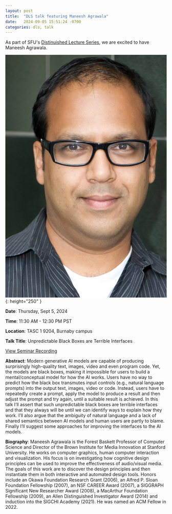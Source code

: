 ```yaml
---
layout: post
title:  "DLS talk featuring Maneesh Agrawala"
date:   2024-09-05 15:51:24 -0700
categories: dls, talk
---
```


As part of SFU's [Distinuished Lecture Series](https://www.sfu.ca/computing/newsandevents/distinguished-lecture-series.html), we are excited to have Maneesh Agrawala.

![Maneesh Agrawala](/assets/images/talks/maneesh_agrawala.jpg){: height="250" }

**Date**: Thursday, Sept 5, 2024

**Time**: 11:30 AM - 12:30 PM PST

**Location**: TASC 1 9204, Burnaby campus

**Talk Title**: Unpredictable Black Boxes are Terrible Interfaces

[View Seminar Recording](https://stream.sfu.ca/Media/Play/a95ad09352f74cd8aa36ec76f592ad4e1d)

**Abstract**: Modern generative AI models are capable of producing surprisingly high-quality text, images, video and even program code. Yet, the models are black boxes, making it impossible for users to build a mental/conceptual model for how the AI works. Users have no way to predict how the black box transmutes input controls (e.g., natural language prompts) into the output text, images, video or code. Instead, users have to repeatedly create a prompt, apply the model to produce a result and then adjust the prompt and try again, until a suitable result is achieved. In this talk I’ll assert that such unpredictable black boxes are terrible interfaces and that they always will be until we can identify ways to explain how they work.  I’ll also argue that the ambiguity of natural language and a lack of shared semantics between AI models and human users are partly to blame. Finally I’ll suggest some approaches for improving the interfaces to the AI models.

**Biography**: Maneesh Agrawala is the Forest Baskett Professor of Computer Science and Director of the Brown Institute for Media Innovation at Stanford University. He works on computer graphics, human computer interaction and visualization. His focus is on investigating how cognitive design principles can be used to improve the effectiveness of audio/visual media. The goals of this work are to discover the design principles and then instantiate them in both interactive and automated design tools. Honors include an Okawa Foundation Research Grant (2006), an Alfred P. Sloan Foundation Fellowship (2007), an NSF CAREER Award (2007), a SIGGRAPH Significant New Researcher Award (2008), a MacArthur Foundation Fellowship (2009), an Allen Distinguished Investigator Award (2014) and induction into the SIGCHI Academy (2021). He was named an ACM Fellow in 2022. 